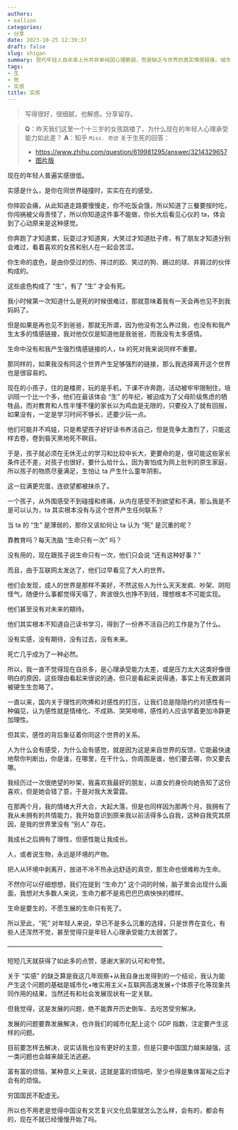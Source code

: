 ```yaml
---
authors:
- eallion
categories:
- 分享
date: 2023-10-25 12:39:37
draft: false
slug: shigan
summary: 现代年轻人自杀率上升并非单纯因心理脆弱，而是缺乏与世界的真实情感链接。城市化、过度保护、应试教育等环境剥夺了他们体验生活实感的机会，导致生命底色单薄，难以理解生的意义。当个体既无过去羁绊又无未来期待时，死亡便成为逻辑必然。解决之道在于社会发展而非倒退，需重建人与环境的感性联结。这是富裕社会的阵痛，终将在进步中找到答案。
tags:
- 生
- 死
- 实感
title: 实感
---
```

> 写得很好，很细腻，也解惑。分享留存。

> **Q**：昨天我们这里一个十三岁的女孩跳楼了，为什么现在的年轻人心理承受能力如此差？
> **A**：知乎 `Miss. 奇迹` 关于生死的回答：
>
> - https://www.zhihu.com/question/619981295/answer/3214329657
> - [图片版](https://files.e5n.cc/media_attachments/files/111/295/737/894/087/037/original/095c4bc0bf2981bc.png)

现在的年轻人普遍实感很低。

实感是什么，是你在同世界碰撞时，实实在在的感受。

你摔跤会痛，从此知道走路要慢慢走，你不吃饭会饿，所以知道了三餐要按时吃，你闯祸被父母责怪了，所以你知道这件事不能做，你长大后看见心仪的 ta，体会到了心动原来是这种感觉。

你奔跑了才知道累，玩耍过才知道爽，大笑过才知道肚子疼，有了朋友才知道分别会难过，看着喜欢的女孩和别人在一起会苦涩。

你生命的底色，是由你受过的伤、摔过的跤、笑过的狗、踢过的球、并肩过的伙伴构成的。

这些底色构成了 “生”，有了 “生” 才会有死。

我小时候第一次知道什么是死的时候很难过，那就意味着我有一天会再也见不到我妈妈了。

但是如果是再也见不到爸爸，那就无所谓，因为他没有怎么养过我，也没有和我产生太多的情感链接，我对他仅仅是知道他是我爸爸，而我没有太多感情。

生命中没有和我产生强烈情感链接的人，ta 的死对我来说同样不重要。

那同样的，如果我没有同这个世界产生足够强烈的链接，那么我选择离开这个世界也是很容易的。

现在的小孩子，住的是楼房，玩的是手机，下课不许奔跑，活动被牢牢限制住，培训班一个比一个多，他们在最该体会 “生” 的年纪，被迫成为了父母阶级焦虑的牺牲品，而对教育和人性半懂不懂的家长以为鸡血是无限的，只要投入了就有回报，如果没有，一定是学习时间不够长，还要少玩一点。

他们可能并不鸡娃，只是希望孩子好好读书养活自己，但是竞争太激烈了，只能这样去卷，卷到昏天黑地死不瞑目。

于是，孩子就必须在无休无止的学习和比较中长大，更要命的是，很可能这些家长条件还不差，对孩子也很好，要什么给什么，因为害怕成为网上批判的原生家庭，所以孩子的物质尽量满足，生怕让 ta 产生什么童年阴影。

这一拉满更完蛋，连欲望都被抹杀了。

一个孩子，从外围感受不到碰撞和疼痛，从内在感受不到欲望和不满，那么我是不是可以认为，ta 其实根本没有与这个世界产生任何联系？

当 ta 的 “生” 是薄弱的，那你又该如何让 ta 认为 “死” 是沉重的呢？

靠教育吗？每天洗脑 “生命只有一次” 吗？

没有用的，现在跟孩子说生命只有一次，他们只会说 “还有这种好事？”

而且，由于互联网太发达了，他们过早看见了大人的世界。

他们会发现，成人的世界是那样不美好，不然这些人为什么天天发疯、吵架、阴阳怪气，随便什么事都觉得天塌了，奔波很久也挣不到钱，理想根本不可能实现。

他们甚至没有对未来的期待。

他们其实根本不知道自己读书学习，得到了一份养不活自己的工作是为了什么。

没有实感，没有期待，没有过去，没有未来。

死亡几乎成为了一种必然。

所以，我一直不觉得现在自杀多，是心理承受能力太差，或是压力太大这类好像很明白的原因，这些理由看起来很说的通，但只是看起来说得通，事实上有无数漏洞被硬生生忽略了。

一直以来，国内关于理性的吹捧和对感性的打压，让我们总是隐隐约约对感性有一种偏见，认为感性就是情绪化、不成熟、哭哭啼啼，感性的人应该学着更加冷静更加理性。

但其实，感性的背后象征着你同这个世界的关系。

人为什么会有感受，为什么会有感觉，就是因为这是来自世界的反馈，它能最快速地帮你判断出，你是谁，在哪里，在干什么，你周围是谁，他们要去哪，你又要去哪。

我经历过一次很绝望的吵架，我喜欢我最好的朋友，以直女的身份向她告知了这份喜欢，但是她会错了意，于是对我大发雷霆。

在那两个月，我的情绪大开大合，大起大落，但是也同样因为那两个月，我拥有了我从未拥有的共情能力，我开始意识到原来我以前活得多么自我，这种自我究其原因，是我的世界里没有 “别人” 存在。

我成长之后拥有了理性，但感性能让我成长。

人，或者说生物，永远是环境的产物。

把人从环境中剥离开，放进不冷不热永远舒适的真空，那生命也很难称为生命。

不然你可以仔细想想，我们在提到 “生命力” 这个词的时候，脑子里会出现什么画面，我想对大多数人来说，生命力都不是焉巴巴巴病怏怏的模样。

生命是要生的，不愿生展的生命只有死了。

所以至此，“死” 对年轻人来说，早已不是多么沉重的选择，只是世界在变化，有些人还浑然不觉，甚至觉得只是年轻人心理承受能力太弱罢了。

—————————————————————————

短短几天就获得了如此多的点赞，感谢大家的认可和夸赞。

关于 “实感” 的缺乏算是我这几年观察+从我自身出发得到的一个结论，我认为能产生这个问题的基础是城市化+唯实用主义+互联网高速发展+个体原子化等现象共同作用的结果，当然还有和社会发展现状有一定关联。

但我觉得，这是发展的问题，绝不能靠开历史倒车、去吃苦受穷解决。

发展的问题要靠发展解决，也许我们的城市化配上这个 GDP 指数，注定要产生这样的问题。

目前要怎样去解决，说实话我也没有更好的主意，但是只要中国国力越来越强，这一类问题也会越来越无法逃避。

富有富的烦恼，某种意义上来说，这就是富的烦恼吧，至少也得是集体富裕之后才会有的烦恼。

穷国国民不配虚无。

所以也不用老是觉得中国没有文艺复兴文化启蒙就怎么怎么样，会有的，都会有的，现在不就已经慢慢开始了吗。